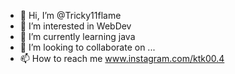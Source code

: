 - 👋 Hi, I’m @Tricky11flame
- 👀 I’m interested in WebDev
- 🌱 I’m currently learning java
- 💞️ I’m looking to collaborate on ...
- 📫 How to reach me www.instagram.com/ktk00.4

<!---
Tricky11flame/Tricky11flame is a ✨ special ✨ repository because its `README.md` (this file) appears on your GitHub profile.
You can click the Preview link to take a look at your changes.
--->
